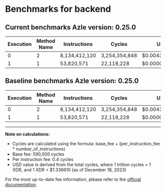 # Benchmarks for backend

## Current benchmarks Azle version: 0.25.0

| Execution | Method Name | Instructions  | Cycles        | USD           | USD/Thousand Calls | Change                     |
| --------- | ----------- | ------------- | ------------- | ------------- | ------------------ | -------------------------- |
| 0         | 2           | 8,134,412,120 | 3,254,354,848 | $0.0043498032 | $4.3498            | <font color="red">0</font> |
| 1         | 1           | 53,820,571    | 22,118,228    | $0.0000295634 | $0.0296            | <font color="red">0</font> |

## Baseline benchmarks Azle version: 0.25.0

| Execution | Method Name | Instructions  | Cycles        | USD           | USD/Thousand Calls |
| --------- | ----------- | ------------- | ------------- | ------------- | ------------------ |
| 0         | 2           | 8,134,412,120 | 3,254,354,848 | $0.0043498032 | $4.3498            |
| 1         | 1           | 53,820,571    | 22,118,228    | $0.0000295634 | $0.0296            |

---

**Note on calculations:**

-   Cycles are calculated using the formula: base_fee + (per_instruction_fee \* number_of_instructions)
-   Base fee: 590,000 cycles
-   Per instruction fee: 0.4 cycles
-   USD value is derived from the total cycles, where 1 trillion cycles = 1 XDR, and 1 XDR = $1.336610 (as of December 18, 2023)

For the most up-to-date fee information, please refer to the [official documentation](https://internetcomputer.org/docs/current/developer-docs/gas-cost#execution).
